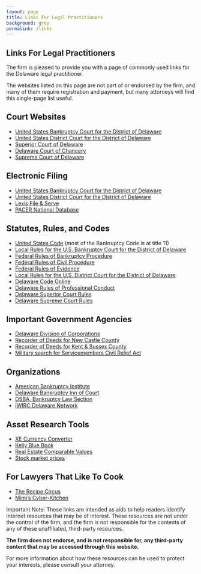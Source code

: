 ```yaml
---
layout: page
title: Links For Legal Practitioners
background: grey
permalink: /links
---
```

<div class="col-lg-12 text-center">
	<h2 class="section-heading text-uppercase">Links For Legal Practitioners</h2>
</div>

The firm is pleased to provide you with a page of commonly used links for the Delaware legal practitioner. 

The websites listed on this page are not part of or endorsed by the firm, and many of them require registration and payment, but many attorneys will find this single-page list useful.

## Court Websites

* [United States Bankruptcy Court for the District of Delaware](http://www.deb.uscourts.gov/)
* [United States District Court for the District of Delaware](http://www.ded.uscourts.gov/)
* [Superior Court of Delaware](http://courts.delaware.gov/Superior)
* [Delaware Court of Chancery](http://courts.delaware.gov/Chancery)
* [Supreme Court of Delaware](http://courts.delaware.gov/Supreme)

## Electronic Filing

* <a href="https://ecf.deb.uscourts.gov/cgi-bin/login.pl">United States Bankruptcy Court for the District of Delaware</a>
* <a href="https://ecf.ded.uscourts.gov/cgi-bin/login.pl">United States District Court for the District of Delaware</a>
* <a href="https://secure.fileandservexpress.com/Login/Login.aspx">Lexis File &amp; Serve</a>
* <a href="https://pcl.uscourts.gov/search">PACER National Database</a>

## Statutes, Rules, and Codes

* <a href="http://www.law.cornell.edu/uscode/">United States Code</a> (most of the Bankruptcy Code is at title 11)
* <a href="http://www.deb.uscourts.gov/local-rules-and-orders">Local Rules for the U.S. Bankruptcy Court for the District of Delaware</a>
* <a href="http://www.law.cornell.edu/rules/frbp/">Federal Rules of Bankruptcy Procedure</a>
* <a href="http://www.law.cornell.edu/rules/frcp/">Federal Rules of Civil Procedure</a>
* <a href="http://www.law.cornell.edu/rules/fre/">Federal Rules of Evidence</a>
* <a href="http://www.ded.uscourts.gov/Forms/LocalRules/LocalRulesCivil_4-30-10.pdf">Local Rules for the U.S. District Court for the District of Delaware</a>
* <a href="http://delcode.delaware.gov/">Delaware Code&nbsp;Online</a>
* <a href="http://courts.state.de.us/rules/pdf/DLRPC-LN.pdf">Delaware Rules of Professional Conduct</a>
* <a href="http://courts.delaware.gov/rules/superior_civil_rules_2014.pdf">Delaware Superior Court Rules</a>
* <a href="http://courts.delaware.gov/rules/pdf/SupremeCourtRules.pdf">Delaware Supreme Court Rules</a>

## Important Government Agencies

* <a href="https://icis.corp.delaware.gov/Ecorp/EntitySearch/NameSearch.aspx">Delaware Division of Corporations</a>
* <a href="http://www.ncc-deeds.com/recclkshr/default.asp">Recorder of Deeds for New Castle County</a>
* <a href="https://de.uslandrecords.com/">Recorder of Deeds for Kent &amp; Sussex County</a>
* <a href="https://www.servicememberscivilreliefact.com/">Military search for Servicemembers Civil Relief Act</a>

## Organizations

* <a href="http://www.abiworld.org/">American Bankruptcy Institute</a>
* <a href="http://www.innsofcourt.org/Content/InnContent.aspx?Id=1486">Delaware Bankruptcy Inn of Court</a>
* <a href="https://www.dsba.org/sections-committees/sections-of-the-bar/bankruptcy-law/">DSBA, Bankruptcy Law Section</a>
* <a href="http://www.iwirc.org/networks/delaware">IWIRC Delaware Network</a>

## Asset Research Tools

* <a href="http://www.xe.com/ucc/">XE Currency Converter</a>
* <a href="http://www.kbb.com/">Kelly Blue Book</a>
* <a href="https://www.zillow.com/">Real Estate Comparable Values</a>
* <a href="http://finance.yahoo.com/">Stock market prices</a>

## For Lawyers That Like To Cook

* <a href="http://www.recipecircus.com/">The Recipe Circus</a>
* <a href="http://www.cyber-kitchen.com/">Mimi’s Cyber-Kitchen</a>


Important Note: These links are intended as aids to help readers identify internet resources that may be of interest. These resources are not under the control of the firm, and the firm is not responsible for the contents of any of these unaffiliated, third-party resources. 

**The firm does not endorse, and is not responsible for, any third-party content that may be accessed through this website.** 

For more information about how these resources can be used to protect your interests, please consult your attorney.